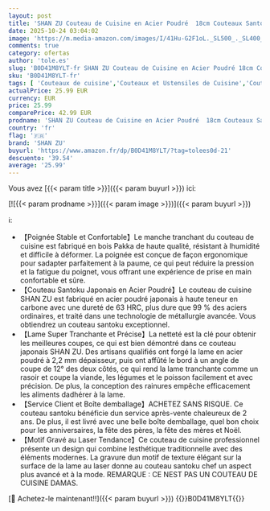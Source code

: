 ```yaml
---
layout: post
title: 'SHAN ZU Couteau de Cuisine en Acier Poudré  18cm Couteaux Santoku Japonais  Ultra Tranchants  Lame en Acier à Haute Teneur en Carbone avec Manche Ergonomique en Bois de Pakka'
date: 2025-10-24 03:04:02
image: 'https://m.media-amazon.com/images/I/41Hu-G2F1oL._SL500_._SL400_.jpg'
comments: true
category: ofertas
author: 'tole.es'
slug: 'B0D41M8YLT-fr SHAN ZU Couteau de Cuisine en Acier Poudré 18cm Couteaux...'
sku: 'B0D41M8YLT-fr'
tags: [ 'Couteaux de cuisine','Couteaux et Ustensiles de Cuisine','Couteaux à filet','Cuisine et Maison','shan zu','🇫🇷', ]
actualPrice: 25.99 EUR
currency: EUR
price: 25.99
comparePrice: 42.99 EUR
prodname: 'SHAN ZU Couteau de Cuisine en Acier Poudré  18cm Couteaux Santoku Japonais  Ultra Tranchants  Lame en Acier à Haute Teneur en Carbone avec Manche Ergonomique en Bois de Pakka'
country: 'fr'
flag: '🇫🇷'
brand: 'SHAN ZU'
buyurl: 'https://www.amazon.fr/dp/B0D41M8YLT/?tag=tolees0d-21'
descuento: '39.54'
average: '25.99'
---
```


Vous avez [{{< param title >}}]({{< param buyurl >}}) ici:

[![{{< param prodname >}}]({{< param image >}})]({{< param buyurl >}})

ℹ️:

- 【Poignée Stable et Confortable】Le manche tranchant du couteau de cuisine est fabriqué en bois Pakka de haute qualité, résistant à lhumidité et difficile à déformer. La poignée est conçue de façon ergonomique pour sadapter parfaitement à la paume, ce qui peut réduire la pression et la fatigue du poignet, vous offrant une expérience de prise en main confortable et sûre.
- 【Couteau Santoku Japonais en Acier Poudré】Le couteau de cuisine SHAN ZU est fabriqué en acier poudré japonais à haute teneur en carbone avec une dureté de 63 HRC, plus dure que 99 % des aciers ordinaires, et traité dans une technologie de métallurgie avancée. Vous obtiendrez un couteau santoku exceptionnel.
- 【Lame Super Tranchante et Précise】La netteté est la clé pour obtenir les meilleures coupes, ce qui est bien démontré dans ce couteau japonais SHAN ZU. Des artisans qualifiés ont forgé la lame en acier poudré à 2,2 mm dépaisseur, puis ont affûté le bord à un angle de coupe de 12° des deux côtés, ce qui rend la lame tranchante comme un rasoir et coupe la viande, les légumes et le poisson facilement et avec précision. De plus, la conception des rainures empêche efficacement les aliments dadhérer à la lame.
- 【Service Client et Boîte demballage】ACHETEZ SANS RISQUE. Ce couteau santoku bénéficie dun service après-vente chaleureux de 2 ans. De plus, il est livré avec une belle boîte demballage, quel bon choix pour les anniversaires, la fête des pères, la fête des mères et Noël.
- 【Motif Gravé au Laser Tendance】Ce couteau de cuisine professionnel présente un design qui combine lesthétique traditionnelle avec des éléments modernes. La gravure dun motif de texture élégant sur la surface de la lame au laser donne au couteau santoku chef un aspect plus avancé et à la mode. REMARQUE : CE NEST PAS UN COUTEAU DE CUISINE DAMAS.

[🛒 Achetez-le maintenant!!]({{< param buyurl >}})
{{<world>}}B0D41M8YLT{{</world>}}
